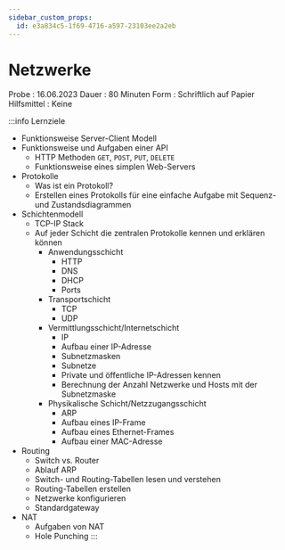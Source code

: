 ```yaml
---
sidebar_custom_props:
  id: e3a834c5-1f69-4716-a597-23103ee2a2eb
---
```

# Netzwerke

Probe
: 16.06.2023
Dauer
: 80 Minuten
Form
: Schriftlich auf Papier
Hilfsmittel
: Keine

:::info Lernziele
- Funktionsweise Server-Client Modell
- Funktionsweise und Aufgaben einer API
  - HTTP Methoden `GET`, `POST`, `PUT`, `DELETE`
  - Funktionsweise eines simplen Web-Servers
- Protokolle
  - Was ist ein Protokoll?
  - Erstellen eines Protokolls für eine einfache Aufgabe mit Sequenz- und Zustandsdiagrammen
- Schichtenmodell
  - TCP-IP Stack
  - Auf jeder Schicht die zentralen Protokolle kennen und erklären können
    - Anwendungsschicht
      - HTTP
      - DNS
      - DHCP
      - Ports
    - Transportschicht
      - TCP
      - UDP
    - Vermittlungsschicht/Internetschicht
      - IP
      - Aufbau einer IP-Adresse
      - Subnetzmasken
      - Subnetze
      - Private und öffentliche IP-Adressen kennen
      - Berechnung der Anzahl Netzwerke und Hosts mit der Subnetzmaske
    - Physikalische Schicht/Netzzugangsschicht
      - ARP
      - Aufbau eines IP-Frame
      - Aufbau eines Ethernet-Frames
      - Aufbau einer MAC-Adresse
- Routing
  - Switch vs. Router
  - Ablauf ARP
  - Switch- und Routing-Tabellen lesen und verstehen
  - Routing-Tabellen erstellen
  - Netzwerke konfigurieren
  - Standardgateway
- NAT
  - Aufgaben von NAT
  - Hole Punching
:::
